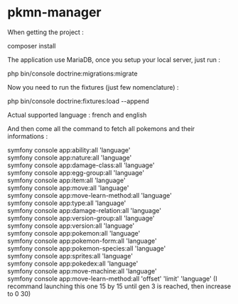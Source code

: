 # pkmn-manager

When getting the project :

composer install

The application use MariaDB, once you setup your local server, just run :

php bin/console doctrine:migrations:migrate

Now you need to run the fixtures (just few nomenclature) :

php bin/console doctrine:fixtures:load --append

Actual supported language : french and english

And then come all the command to fetch all pokemons and their informations :

symfony console app:ability:all 'language'<br>
symfony console app:nature:all 'language'<br>
symfony console app:damage-class:all 'language'<br>
symfony console app:egg-group:all 'language'<br>
symfony console app:item:all 'language'<br>
symfony console app:move:all 'language'<br>
symfony console app:move-learn-method:all 'language'<br>
symfony console app:type:all 'language'<br>
symfony console app:damage-relation:all 'language'<br>
symfony console app:version-group:all 'language'<br>
symfony console app:version:all 'language'<br>
symfony console app:pokemon:all 'language'<br>
symfony console app:pokemon-form:all 'language'<br>
symfony console app:pokemon-species:all 'language'<br>
symfony console app:sprites:all 'language'<br>
symfony console app:pokedex:all 'language'<br>
symfony console app:move-machine:all 'language'<br>
symfony console app:move-learn-method:all 'offset' 'limit' 'language' (I recommand launching this one 15 by 15 until gen 3 is reached, then increase to 0 30)
